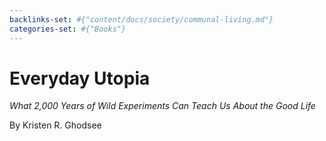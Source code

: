 ```yaml
---
backlinks-set: #{"content/docs/society/communal-living.md"}
categories-set: #{"Books"}
---
```

# Everyday Utopia

_What 2,000 Years of Wild Experiments Can Teach Us About the Good Life_

By Kristen R. Ghodsee